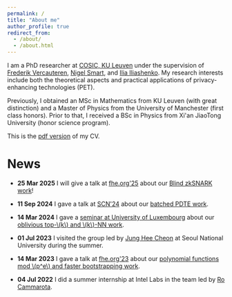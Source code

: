 ```yaml
---
permalink: /
title: "About me"
author_profile: true
redirect_from: 
  - /about/
  - /about.html
---
```


I am a PhD researcher at [COSIC, KU Leuven](https://www.esat.kuleuven.be/cosic/) under the supervision of 
[Frederik Vercauteren](https://scholar.google.com/citations?user=pYTEVIEAAAAJ&hl=en), [Nigel Smart](https://nigelsmart.github.io/), and [Ilia Iliashenko](https://iliailia.github.io/). My research interests include 
both the theoretical aspects and practical applications of privacy-enhancing technologies (PET).

Previously, I obtained an MSc in Mathematics from KU Leuven (with great distinction) and a Master of Physics from the University of Manchester 
(first class honors). Prior to that, I received a BSc in Physics from Xi'an JiaoTong University (honor science program).  

This is the [pdf version](/files/resume.pdf) of my CV.

News
======
 - **25 Mar 2025** I will give a talk at [fhe.org'25](https://fhe.org/conferences/conference-2025/) about our [Blind zkSNARK work](https://eprint.iacr.org/2024/1684)!

 - **11 Sep 2024** I gave a talk at [SCN'24](https://scn.unisa.it/scn24/) about our [batched PDTE work](https://eprint.iacr.org/2024/662).

 - **14 Mar 2024** I gave a [seminar at University of Luxembourg](http://www.crypto-uni.lu/meetings.html) about our [oblivious top-\\(k\\) and \\(k\\)-NN work](https://eprint.iacr.org/2023/852). 

 - **01 Jul 2023** I visited the group led by [Jung Hee Cheon](https://scholar.google.com/citations?user=KlTc3U4AAAAJ&hl=en) at Seoul National University during the summer.

 - **14 Mar 2023** I gave a talk at [fhe.org'23](https://fhe.org/conferences/conference-2023/resources) about our [polynomial functions mod \\(p^e\\) and faster bootstrapping work](https://eprint.iacr.org/2022/1364). 

 - **04 Jul 2022** I did a summer internship at Intel Labs in the team led by [Ro Cammarota](https://www.intel.com/content/www/us/en/research/featured-researchers/ro-cammarota.html). 